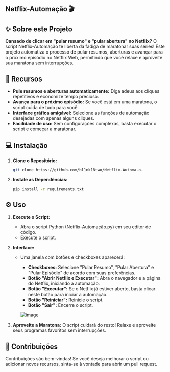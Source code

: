 ## Netflix-Automação 🎬

##  ✨ Sobre este Projeto

**Cansado de clicar em "pular resumo" e "pular abertura" no Netflix?**  O script Netflix-Automação te liberta da fadiga de maratonar suas séries!  Este projeto automatiza o processo de pular resumos, aberturas e avançar para o próximo episódio no Netflix Web, permitindo que você relaxe e aproveite sua maratona sem interrupções.  

## 🚀 Recursos

* **Pule resumos e aberturas automaticamente:**  Diga adeus aos cliques repetitivos e economize tempo precioso.
* **Avança para o próximo episódio:**  Se você está em uma maratona, o script cuida de tudo para você.
* **Interface gráfica amigável:**  Selecione as funções de automação desejadas com apenas alguns cliques.
* **Facilidade de uso:**  Sem configurações complexas, basta executar o script e começar a maratonar.

## 💻 Instalação

1. **Clone o Repositório:**
   ```bash
   git clone https://github.com/bl1nk18two/Netflix-Automa-o-
   ```

2. **Instale as Dependências:**
   ```bash
   pip install -r requirements.txt
   ```

## ⚙️ Uso

1. **Execute o Script:**  
    * Abra o script Python (Netflix-Automação.py) em seu editor de código.
    * Execute o script.

2. **Interface:**
    * Uma janela com botões e checkboxes aparecerá:
        * **Checkboxes:** Selecione "Pular Resumo", "Pular Abertura" e "Pular Episódio" de acordo com suas preferências.
        * **Botão "Abrir Netflix e Executar":** Abra o navegador e a página do Netflix, iniciando a automação.
        * **Botão "Executar":**  Se o Netflix já estiver aberto, basta clicar neste botão para iniciar a automação.
        * **Botão "Reiniciar":** Reinicie o script.
        * **Botão "Sair":**  Encerre o script.

        ![image](https://github.com/bl1nk18two/Netflix-Automa-o-/assets/127151376/35de41c4-b64f-4313-9f7a-419f42ce621e)

3. **Aproveite a Maratona:**  O script cuidará do resto! Relaxe e aproveite seus programas favoritos sem interrupções.

## 🤝 Contribuições

Contribuições são bem-vindas! Se você deseja melhorar o script ou adicionar novos recursos, sinta-se à vontade para abrir um pull request.

